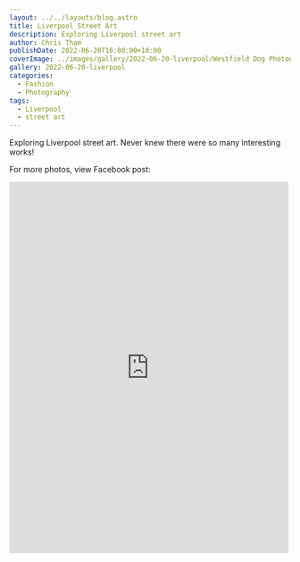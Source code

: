 ```yaml
---
layout: ../../layouts/blog.astro
title: Liverpool Street Art
description: Exploring Liverpool street art
author: Chris Tham
publishDate: 2022-06-20T16:00:00+10:00
coverImage: ../images/gallery/2022-06-20-liverpool/Westfield Dog Photograhers (1).jpeg
gallery: 2022-06-20-liverpool
categories:
  - Fashion
  - Photography
tags:
  - Liverpool
  - street art
---
```


Exploring Liverpool street art. Never knew there were so many interesting works!

For more photos, view Facebook post:

<iframe src="https://www.facebook.com/plugins/post.php?href=https%3A%2F%2Fwww.facebook.com%2Fchris1.tham%2Fposts%2Fpfbid0FhqfHEKqEJHdWhwymyXAtT16hfAkCFATY1N5aCfZKz1EjUfyaMW2vq6QfDqJoufEl&show_text=true&width=500" width="500" height="665" style="border:none;overflow:hidden" scrolling="no" frameborder="0" allowfullscreen="true" allow="autoplay; clipboard-write; encrypted-media; picture-in-picture; web-share"></iframe>
